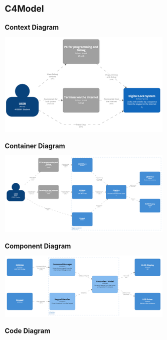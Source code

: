 # C4Model

## Context Diagram
![context](context.png)

## Container Diagram
![context](container.png)

## Component Diagram
![context](component.png)

## Code Diagram
